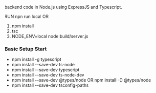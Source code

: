 backend code in Node.js using ExpressJS and Typescript.

RUN 
npn run local
  OR
1. npm install
2. tsc
3. NODE_ENV=local node build/server.js


### Basic Setup Start ###
* npm install -g typescript
* npm install --save-dev ts-node
* npm install --save-dev typescript
* npm install --save-dev ts-node-dev
* npm install --save-dev @types/node OR npm install -D @types/node
* npm install --save-dev tsconfig-paths

